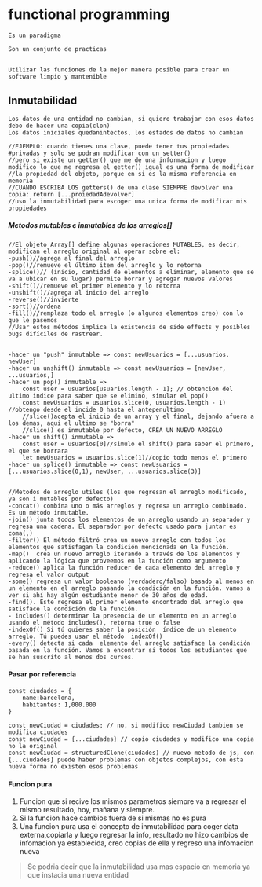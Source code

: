 # functional programming

    Es un paradigma

    Son un conjunto de practicas    


    Utilizar las funciones de la mejor manera posible para crear un software limpio y mantenible


## Inmutabilidad

    Los datos de una entidad no cambian, si quiero trabajar con esos datos debo de hacer una copia(clon)
    Los datos iniciales quedanintectos, los estados de datos no cambian

    //EJEMPLO: cuando tienes una clase, puede tener tus propiedades #privadas y solo se podran modificar con un setter()
    //pero si existe un getter() que me de una informacion y luego modifico lo que me regresa el getter() igual es una forma de modificar
    //la propiedad del objeto, porque en si es la misma referencia en memoria
    //CUANDO ESCRIBA LOS getters() de una clase SIEMPRE devolver una copia: return [...proiedadAdevolver]
    //uso la inmutabilidad para escoger una unica forma de modificar mis propiedades

##### Metodos mutables e inmutables de los arreglos[]

    //El objeto Array[] define algunas operaciones MUTABLES, es decir, modifican el arreglo original al operar sobre el: 
    -push()//agrega al final del arreglo 
    -pop()//remueve el último item del arreglo y lo retorna
    -splice()// (inicio, cantidad de elementos a eliminar, elemento que se va a ubicar en su lugar) permite borrar y agregar nuevos valores
    -shift()//remueve el primer elemento y lo retorna
    -unshift()//agrega al inicio del arreglo 
    -reverse()//invierte
    -sort()//ordena
    -fill()//remplaza todo el arreglo (o algunos elementos creo) con lo que le pasemos
    //Usar estos métodos implica la existencia de side effects y posibles bugs difíciles de rastrear.


    -hacer un "push" inmutable => const newUsuarios = [...usuarios, newUser] 
    -hacer un unshift() inmutable => const newUsuarios = [newUser, ...usuarios,]
    -hacer un pop() inmutable => 
        const user = usuarios[usuarios.length - 1]; // obtencion del ultimo indice para saber que se elimino, simular el pop()
        const newUsuarios = usuarios.slice(0, usuarios.length - 1) //obtengo desde el incide 0 hasta el antepenultimo
        //slice()acepta el inicio de un array y el final, dejando afuera a los demas, aqui el ultimo se "borra"
        //slice() es inmutable por defecto, CREA UN NUEVO ARREGLO
    -hacer un shift() inmutable => 
        const user = usuarios[0]//simulo el shift() para saber el primero, el que se borrara
        let newUsuarios = usuarios.slice(1)//copio todo menos el primero
    -hacer un splice() inmutable => const newUsuarios = [...usuarios.slice(0,1), newUser, ...usuarios.slice(3)]


    //Metodos de arreglo utiles (los que regresan el arreglo modificado, ya son i mutables por defecto)
    -concat() combina uno o más arreglos y regresa un arreglo combinado. Es un método inmutable.
    -join() junta todos los elementos de un arreglo usando un separador y regresa una cadena. El separador por defecto usado para juntar es coma(,)
    -filter() El método filtró crea un nuevo arreglo con todos los elementos que satisfagan la condición mencionada en la función.
    -map()  crea un nuevo arreglo iterando a través de los elementos y aplicando la lógica que proveemos en la función como argumento
    -reduce() aplica la función reducer de cada elemento del arreglo y regresa el valor output
    -some() regresa un valor booleano (verdadero/falso) basado al menos en un elemento en el arreglo pasando la condición en la función. vamos a   ver si ahí hay algún estudiante menor de 30 años de edad.
    -find(). Este regresa el primer elemento encontrado del arreglo que satisface la condición de la función.
    - includes() determinar la presencia de un elemento en un arreglo usando el método includes(), retorna true o false
    -indexOf() Si tú quieres saber la posición  índice de un elemento arreglo. Tú puedes usar el método  indexOf() 
    -every() detecta si cada  elemento del arreglo satisface la condición pasada en la función. Vamos a encontrar si todos los estudiantes que se han suscrito al menos dos cursos.

#### Pasar por referencia

    const ciudades = {
        name:barcelona,
        habitantes: 1,000.000
    }

    const newCiudad = ciudades; // no, si modifico newCiudad tambien se modifica ciudades
    const newCiudad = {...ciudades} // copio ciudades y modifico una copia no la original
    const newCiudad = structuredClone(ciudades) // nuevo metodo de js, con {...ciudades} puede haber problemas con objetos complejos, con esta nueva forma no existen esos problemas

#### Funcion pura

1. Funcion que si recive los mismos parametros siempre va a regresar el mismo resultado, hoy, mañana y siempre.
2. Si la funcion hace cambios fuera de si mismas no es pura
3. Una funcion pura usa el concepto de inmutabilidad para coger data externa,copiarla y luego regresar la info, resultado no hizo cambios de infomacion ya establecida, creo copias de ella y regreso una infomacion nueva

>Se podria decir que la inmutabilidad usa mas espacio en memoria ya que instacia una nueva entidad